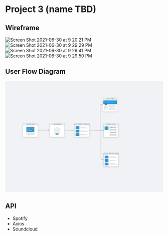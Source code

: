 # Project 3 (name TBD)

## Wireframe 
![Screen Shot 2021-06-30 at 9 20 21 PM](https://user-images.githubusercontent.com/73543476/124055904-5e252780-d9ea-11eb-9e8e-89ba37da4417.png)
![Screen Shot 2021-06-30 at 9 29 29 PM](https://user-images.githubusercontent.com/73543476/124055923-6715f900-d9ea-11eb-8024-f1506a8f3ca8.png)
![Screen Shot 2021-06-30 at 9 29 41 PM](https://user-images.githubusercontent.com/73543476/124055932-6da47080-d9ea-11eb-8c3d-0d69525cd36d.png)
![Screen Shot 2021-06-30 at 9 29 50 PM](https://user-images.githubusercontent.com/73543476/124055949-75fcab80-d9ea-11eb-9786-3d6b52ef0fe5.png)

## User Flow Diagram
![UserFlowDiagram](./client/public/userFlowDiagram.png)

## API 
- Spotify 
- Axios
- Soundcloud
